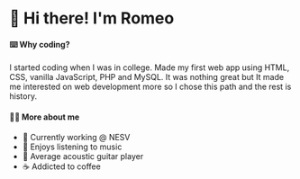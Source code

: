 # 👋 Hi there! I'm Romeo

#### ⌨️ Why coding?
I started coding when I was in college. Made my first web app using HTML, CSS, vanilla JavaScript, PHP and MySQL. It was nothing great but It made me interested on web development more so I chose this path and the rest is history.

#### 🧙‍♂️ More about me
- :rocket: Currently working @ NESV 
- :musical_note: Enjoys listening to music
- :guitar: Average acoustic guitar player
- :coffee: Addicted to coffee


 
